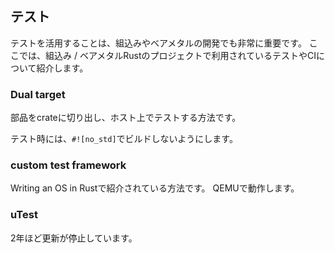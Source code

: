 ## テスト

テストを活用することは、組込みやベアメタルの開発でも非常に重要です。
ここでは、組込み / ベアメタルRustのプロジェクトで利用されているテストやCIについて紹介します。

### Dual target

部品をcrateに切り出し、ホスト上でテストする方法です。

テスト時には、`#![no_std]`でビルドしないようにします。

### custom test framework

Writing an OS in Rustで紹介されている方法です。
QEMUで動作します。

### uTest

2年ほど更新が停止しています。